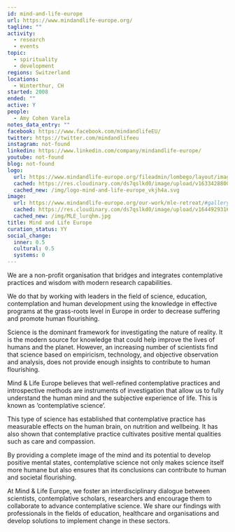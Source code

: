```yaml
---
id: mind-and-life-europe
url: https://www.mindandlife-europe.org/
tagline: ""
activity:
  - research
  - events
topic:
  - spirituality
  - development
regions: Switzerland
locations:
  - Winterthur, CH
started: 2008
ended: ""
active: Y
people:
  - Amy Cohen Varela
notes_data_entry: ""
facebook: https://www.facebook.com/mindandlifeEU/
twitter: https://twitter.com/mindandlifeeu
instagram: not-found
linkedin: https://www.linkedin.com/company/mindandlife-europe/
youtube: not-found
blog: not-found
logo:
  url: https://www.mindandlife-europe.org/fileadmin/lombego/layout/images/page_defaults/logo-mind-and-life-europe.svg
  cached: https://res.cloudinary.com/ds7qslkd0/image/upload/v1633428800/Ecosystem%20Mapping/logo-mind-and-life-europe_vkjh4a.svg
  cached_new: /img/logo-mind-and-life-europe_vkjh4a.svg
image:
  url: https://www.mindandlife-europe.org/our-work/mle-retreat/#gallery-486-8
  cached: https://res.cloudinary.com/ds7qslkd0/image/upload/v1644929316/Ecosystem%20Mapping/MLE_lurqhm.jpg
  cached_new: /img/MLE_lurqhm.jpg
title: Mind and Life Europe
curation_status: YY
social_change:
  inner: 0.5
  cultural: 0.5
  systems: 0
---
```


We are a non-profit organisation that bridges and integrates contemplative practices and wisdom with modern research capabilities. 

We do that by working with leaders in the field of science, education, contemplation and human development using the knowledge in effective programs at the grass-roots level in Europe in order to decrease suffering and promote human flourishing.

Science is the dominant framework for investigating the nature of reality. It is the modern source for knowledge that could help improve the lives of humans and the planet. However, an increasing number of scientists find that science based on empiricism, technology, and objective observation and analysis, does not provide enough insights to contribute to human flourishing.

Mind & Life Europe believes that well-refined contemplative practices and introspective methods are instruments of investigation that allow us to fully understand the human mind and the subjective experience of life. This is known as ‘contemplative science’.

This type of science has established that contemplative practice has measurable effects on the human brain, on nutrition and wellbeing. It has also shown that contemplative practice cultivates positive mental qualities such as care and compassion.

By providing a complete image of the mind and its potential to develop positive mental states, contemplative science not only makes science itself more humane but also ensures that its conclusions can contribute to human and societal flourishing.

At Mind & Life Europe, we foster an interdisciplinary dialogue between scientists, contemplative scholars, researchers and encourage them to collaborate to advance contemplative science. We share our findings with professionals in the fields of education, healthcare and organisations and develop solutions to implement change in these sectors.
